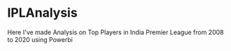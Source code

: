 # IPLAnalysis
Here I've made Analysis on Top Players in India Premier League from 2008 to 2020 using Powerbi
